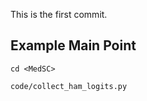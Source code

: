 This is the first commit.


## Example Main Point

```cd <MedSC>```

```code/collect_ham_logits.py```